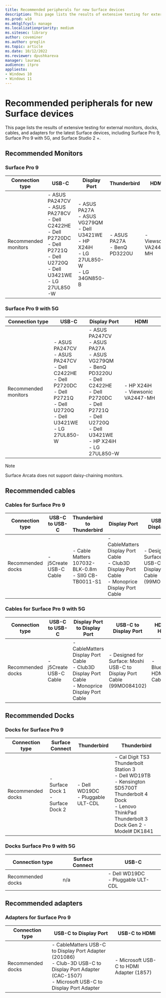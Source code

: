 ```yaml
---
title: Recommended peripherals for new Surface devices 
description: This page lists the results of extensive testing for external monitors, docks, cables, and adapters for the latest Surface devices, including Surface Pro 9, Surface Pro 9 with 5G, and Surface Studio 2 +. 
ms.prod: w10
ms.mktglfcycl: manage
ms.localizationpriority: medium
ms.sitesec: library
author: coveminer
ms.author: greglin
ms.topic: article
ms.date: 10/12/2022
ms.reviewer: dpushkareva
manager: laurawi
audience: itpro
appliesto:
- Windows 10
- Windows 11
---
```


# Recommended peripherals for new Surface devices

This page lists the results of extensive testing for external monitors, docks, cables, and adapters for the latest Surface devices, including Surface Pro 9, Surface Pro 9 with 5G, and Surface Studio 2 +.

## Recommended Monitors

### Surface Pro 9

| Connection type      | USB-C                                                                                                                                      | Display Port                                                                                       | Thunderbird                    | HDMI                  |
| -------------------- | ------------------------------------------------------------------------------------------------------------------------------------------ | -------------------------------------------------------------------------------------------------- | ------------------------------ | --------------------- |
| Recommended monitors | - ASUS PA247CV<br>- ASUS PA278CV<br>- Dell C2422HE<br>- Dell P2720DC<br>- Dell P2721Q<br>- Dell U2720Q<br>- Dell U3421WE<br>- LG 27UL850-W | - ASUS PA27A<br>- ASUS VG279QM<br>- Dell U3421WE<br>- HP X24iH<br>- LG 27UL850-W<br>- LG 34GN850-B | - ASUS PA27A<br>- BenQ PD3220U | - Viewsonic VA2447-MH |

### Surface Pro 9 with 5G

| Connection type      | USB-C                                                                                                                                      | Display Port                                                                                                                                                                               | HDMI                                |
| -------------------- | ------------------------------------------------------------------------------------------------------------------------------------------ | ------------------------------------------------------------------------------------------------------------------------------------------------------------------------------------------ | ----------------------------------- |
| Recommended monitors | - ASUS PA247CV<br>- ASUS PA247CV<br>- Dell C2422HE<br>- Dell P2720DC<br>- Dell P2721Q<br>- Dell U2720Q<br>- Dell U3421WE<br>- LG 27UL850-W | - ASUS PA247CV<br>- ASUS PA27A<br>- ASUS VG279QM<br>- BenQ PD3220U<br>- Dell C2422HE<br>- Dell P2720DC<br>- Dell P2721Q<br>- Dell U2720Q<br>- Dell U3421WE<br>- HP X24iH<br>- LG 27UL850-W | - HP X24iH<br>- Viewsonic VA2447-MH |

> [!NOTE]
> Surface Arcata does not support daisy-chaining monitors.

## Recommended cables

### Cables for Surface Pro 9 

| Connection type   | USB-C to USB-C         | Thunderbird to Thunderbird                             | Display Port                                                                                       | USB-C to Display Port                                                  | HDMI to HDMI            |
| ----------------- | ---------------------- | ------------------------------------------------------ | -------------------------------------------------------------------------------------------------- | ---------------------------------------------------------------------- | ----------------------- |
| Recommended docks | - j5Create USB-C Cable | - Cable Matters 107032-BLK-0.8m<br>- SIIG CB-TB0011-S1 | - CableMatters Display Port Cable<br>- Club3D Display Port Cable<br>- Monoprice Display Port Cable | - Designed for Surface: Moshi USB-C to Display Port Cable (99MO084102) | - BlueRigger HDMI Cable |

### Cables for Surface Pro 9 with 5G

| Connection type   | USB-C to USB-C         | Display Port to Display Port                                                                       | USB-C to Display Port                                                  | HDMI to HDMI            |
| ----------------- | ---------------------- | -------------------------------------------------------------------------------------------------- | ---------------------------------------------------------------------- | ----------------------- |
| Recommended docks | - j5Create USB-C Cable | - CableMatters Display Port Cable<br>- Club3D Display Port Cable<br>- Monoprice Display Port Cable | - Designed for Surface: Moshi USB-C to Display Port Cable (99MO084102) | - BlueRigger HDMI Cable |

## Recommended Docks

### Docks for Surface Pro 9

| Connection type   | Surface Connect                      | Thunderbird                         | Thunderbird                                                                                                                                                     |
| ----------------- | ------------------------------------ | ----------------------------------- | --------------------------------------------------------------------------------------------------------------------------------------------------------------- |
| Recommended docks | - Surface Dock 1<br>- Surface Dock 2 | - Dell WD19DC<br>- Pluggable ULT-CDL | - Cal Digit TS3 Thunderbolt Station 3<br>- Dell WD19TB<br>- Kensington SD5700T Thunderbolt 4 Dock<br>- Lenovo ThinkPad Thunderbolt 3 Dock Gen 2 - Model# DK1841 |

### Docks Surface Pro 9 with 5G 

| Connection type   | Surface Connect | USB-C                               |
| ----------------- | --------------- | ----------------------------------- |
| Recommended docks | n/a             | - Dell WD19DC<br>- Pluggable ULT-CDL |

## Recommended adapters

### Adapters for Surface Pro 9 

| Connection type   | USB-C to Display Port                                                                                                                                    | USB-C to HDMI                            |
| ----------------- | -------------------------------------------------------------------------------------------------------------------------------------------------------- | ---------------------------------------- |
| Recommended docks | - CableMatters USB-C to Display Port Adapter (201086)<br>- Club-3D USB-C to Display Port Adapter (CAC-1507)<br>- Microsoft USB-C to Display Port Adapter | - Microsoft USB-C to HDMI Adapter (1857) |

